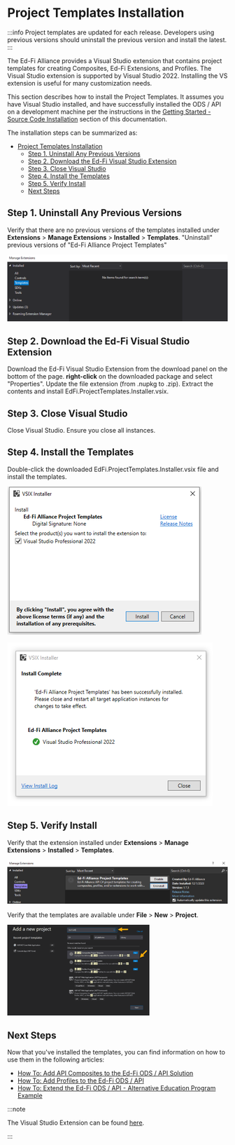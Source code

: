 # Project Templates Installation

:::info
Project templates are updated for each release. Developers using previous
versions should uninstall the previous version and install the latest.
:::

The Ed-Fi Alliance provides a Visual Studio extension that contains project
templates for creating Composites, Ed-Fi Extensions, and Profiles. The
Visual Studio extension is supported by Visual Studio 2022. Installing the
VS extension is useful for many customization needs.

This section describes how to install the Project Templates. It assumes you
have Visual Studio installed, and have successfully installed the ODS / API
on a development machine per the instructions in the [Getting Started -
Source Code Installation](../getting-started-source-code-installation.md)
section of this documentation.

The installation steps can be summarized as:

- [Project Templates Installation](#project-templates-installation)
  - [Step 1. Uninstall Any Previous Versions](#step-1-uninstall-any-previous-versions)
  - [Step 2. Download the Ed-Fi Visual Studio Extension](#step-2-download-the-ed-fi-visual-studio-extension)
  - [Step 3. Close Visual Studio](#step-3-close-visual-studio)
  - [Step 4. Install the Templates](#step-4-install-the-templates)
  - [Step 5. Verify Install](#step-5-verify-install)
  - [Next Steps](#next-steps)

## Step 1. Uninstall Any Previous Versions

  Verify that there are no previous versions of the templates installed under
  **Extensions** \> **Manage Extensions** \> **Installed** > **Templates**.
  "Uninstall" previous versions of "Ed-Fi Alliance Project Templates"

  ![Uninstall Previous Versions](../../img/image2024-4-16_22-40-4.png)

## Step 2. Download the Ed-Fi Visual Studio Extension

  Download the Ed-Fi Visual Studio Extension from the download panel on the
  bottom of the page. **right-click** on the downloaded package and select
  "Properties".
  Update the file extension (from .nupkg to .zip). Extract the contents and
  install EdFi.ProjectTemplates.Installer.vsix.

## Step 3. Close Visual Studio

  Close Visual Studio. Ensure you close all instances.

## Step 4. Install the Templates

  Double-click the downloaded EdFi.ProjectTemplates.Installer.vsix file and
  install the templates.

  ![Install the Templates](../../img/image2024-4-16_22-40-44.png)

  ![Install the Templates](../../img/image2024-4-16_22-41-2.png)

## Step 5. Verify Install

  Verify that the extension installed under **Extensions** \> **Manage
  Extensions** \> **Installed** > **Templates**.

  ![Verify Install](../../img/image2024-4-16_22-41-20.png)

  Verify that the templates are available under **File** > **New** >
  **Project**.

  ![Verify Install](../../img/image2024-4-16_22-41-41.png)

## Next Steps

  Now that you've installed the templates, you can find information on how to
  use them in the following articles:

- [How To: Add API Composites to the Ed-Fi ODS / API
      Solution](../../how-to-guides/how-to-add-api-composites-to-the-ed-fi-ods-api-solution.md)
- [How To: Add Profiles to the Ed-Fi ODS /
      API](../../how-to-guides/how-to-add-profiles-to-the-ed-fi-ods-api.md)
- [How To: Extend the Ed-Fi ODS / API - Alternative Education Program
      Example](../../how-to-guides/how-to-extend-the-ed-fi-ods-api-alternative-education-program-example.md)

:::note

The Visual Studio Extension can be found
[here](https://dev.azure.com/ed-fi-alliance/Ed-Fi-Alliance-OSS/_artifacts/feed/EdFi@Release/NuGet/EdFi.Suite3.ProjectTemplates.Installer/versions/7.2.213).

:::
